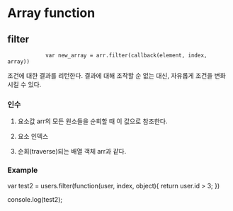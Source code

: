 # Array function

## filter
                var new_array = arr.filter(callback(element, index, array))
조건에 대한 결과를 리턴한다. 결과에 대해 조작할 순 없는 대신, 자유롭게 조건을 변화시킬 수 있다.

### 인수

1.  요소값
    arr의 모든 원소들을 순회할 때 이 값으로 참조한다.

2.  요소 인덱스
3.  순회(traverse)되는 배열 객체
    arr과 같다.

### Example

var test2 = users.filter(function(user, index, object){
return user.id > 3;
})

console.log(test2);
